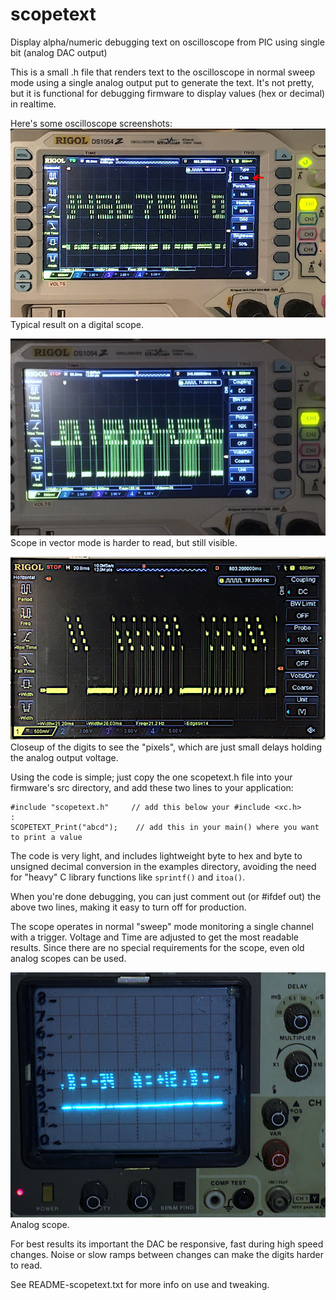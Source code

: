 # scopetext
Display alpha/numeric debugging text on oscilloscope from PIC using single bit (analog DAC output)

This is a small .h file that renders text to the oscilloscope in normal sweep mode
using a single analog output put to generate the text. It's not pretty, but it is
functional for debugging firmware to display values (hex or decimal) in realtime.

Here's some oscilloscope screenshots:
![screenshot](https://raw.githubusercontent.com/erco77/scopetext/main/images/rigol-dots-mode.jpg)
Typical result on a digital scope.

![screenshot](https://raw.githubusercontent.com/erco77/scopetext/main/images/rigol-vector-mode.jpg)
Scope in vector mode is harder to read, but still visible.

![screenshot](https://raw.githubusercontent.com/erco77/scopetext/main/images/digits-vector-mode-closeup.jpg)
Closeup of the digits to see the "pixels", which are just small delays holding the analog output voltage.

Using the code is simple; just copy the one scopetext.h file into your firmware's
src directory, and add these two lines to your application:

    #include "scopetext.h"     // add this below your #include <xc.h>
    :
    SCOPETEXT_Print("abcd");	// add this in your main() where you want to print a value

The code is very light, and includes lightweight byte to hex and byte to unsigned decimal
conversion in the examples directory, avoiding the need for "heavy" C library functions
like `sprintf()` and `itoa()`.

When you're done debugging, you can just comment out (or #ifdef out) the above two lines,
making it easy to turn off for production.

The scope operates in normal "sweep" mode monitoring a single channel with a trigger.
Voltage and Time are adjusted to get the most readable results.
Since there are no special requirements for the scope, even old analog scopes can be used.

![screenshot](https://raw.githubusercontent.com/erco77/scopetext/main/images/analog-scope.jpg)
Analog scope.

For best results its important the DAC be responsive, fast during high speed changes.
Noise or slow ramps between changes can make the digits harder to read.

See README-scopetext.txt for more info on use and tweaking.

